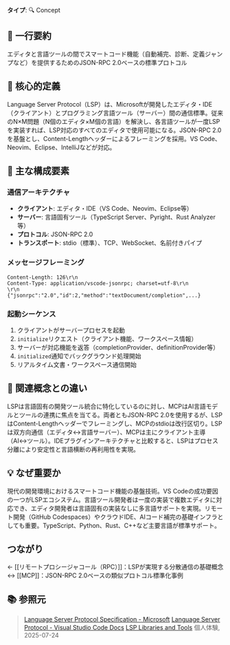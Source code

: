 **タイプ**: 🔍 Concept

## 📝 一行要約
エディタと言語ツールの間でスマートコード機能（自動補完、診断、定義ジャンプなど）を提供するためのJSON-RPC 2.0ベースの標準プロトコル

## 🎯 核心的定義
Language Server Protocol（LSP）は、Microsoftが開発したエディタ・IDE（クライアント）とプログラミング言語ツール（サーバー）間の通信標準。従来のN×M問題（N個のエディタ×M個の言語）を解決し、各言語ツールが一度LSPを実装すれば、LSP対応のすべてのエディタで使用可能になる。JSON-RPC 2.0を基盤とし、Content-Lengthヘッダーによるフレーミングを採用。VS Code、Neovim、Eclipse、IntelliJなどが対応。

## 🌟 主な構成要素

### 通信アーキテクチャ
- **クライアント**: エディタ・IDE（VS Code、Neovim、Eclipse等）
- **サーバー**: 言語固有ツール（TypeScript Server、Pyright、Rust Analyzer等）
- **プロトコル**: JSON-RPC 2.0
- **トランスポート**: stdio（標準）、TCP、WebSocket、名前付きパイプ

### メッセージフレーミング
```
Content-Length: 126\r\n
Content-Type: application/vscode-jsonrpc; charset=utf-8\r\n
\r\n
{"jsonrpc":"2.0","id":2,"method":"textDocument/completion",...}
```

### 起動シーケンス
1. クライアントがサーバープロセスを起動
2. `initialize`リクエスト（クライアント機能、ワークスペース情報）
3. サーバーが対応機能を返答（completionProvider、definitionProvider等）
4. `initialized`通知でバックグラウンド処理開始
5. リアルタイム文書・ワークスペース通信開始

## 🔄 関連概念との違い
LSPは言語固有の開発ツール統合に特化しているのに対し、MCPはAI言語モデルとツールの連携に焦点を当てる。両者ともJSON-RPC 2.0を使用するが、LSPはContent-Lengthヘッダーでフレーミングし、MCPのstdioは改行区切り。LSPは双方向通信（エディタ↔言語サーバー）、MCPは主にクライアント主導（AI↔ツール）。IDEプラグインアーキテクチャと比較すると、LSPはプロセス分離により安定性と言語横断の再利用性を実現。

## 💡 なぜ重要か
現代の開発環境におけるスマートコード機能の基盤技術。VS Codeの成功要因の一つがLSPエコシステム。言語ツール開発者は一度の実装で複数エディタに対応でき、エディタ開発者は言語固有の実装なしに多言語サポートを実現。リモート開発（GitHub Codespaces）やクラウドIDE、AIコード補完の基礎インフラとしても重要。TypeScript、Python、Rust、C++など主要言語が標準サポート。

## つながり
← [[リモートプロシージャコール（RPC）]]：LSPが実現する分散通信の基礎概念
↔ [[MCP]]：JSON-RPC 2.0ベースの類似プロトコル標準化事例

## 📚 参照元
> [Language Server Protocol Specification - Microsoft](https://github.com/microsoft/language-server-protocol)
> [Language Server Protocol - Visual Studio Code Docs](https://code.visualstudio.com/docs/extensionAPI/language-server-extension-guide)
> [LSP Libraries and Tools](https://langserver.org/)
> 個人体験, 2025-07-24